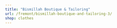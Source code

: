 ```yaml
---
title: "Bismillah Boutique & Tailoring"
url: /fremont/bismillah-boutique-and-tailoring-3/
shop: clothes
---
```

